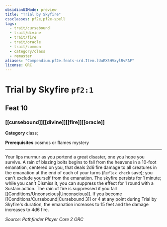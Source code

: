 ```yaml
---
obsidianUIMode: preview
title: "Trial by Skyfire"
cssclasses: pf2e,pf2e-spell
tags:
  - trait/cursebound
  - trait/divine
  - trait/fire
  - trait/oracle
  - trait/common
  - category/class
  - remaster
aliases: "Compendium.pf2e.feats-srd.Item.lUuEX5HVxylRvFAF"
license: ORC
---
```

# Trial by Skyfire `pf2:1`
## Feat 10
### [[cursebound]][[divine]][[fire]][[oracle]]

**Category** class; 



**Prerequisites** cosmos or flames mystery
* * *
Your lips murmur as you portend a great disaster, one you hope you survive. A rain of blazing bolts begins to fall from the heavens in a 10-foot emanation, centered on you, that deals 2d6 fire damage to all creatures in the emanation at the end of each of your turns (`Reflex check` save); you can't exclude yourself from the emanation. The skyfire persists for 1 minute; while you can't Dismiss it, you can suppress the effect for 1 round with a Sustain action. The rain of fire is suppressed if you fall [[Conditions/Unconscious|Unconscious]]. If you become [[Conditions/Cursebound|Cursebound 3]] or 4 at any point during Trial by Skyfire's duration, the emanation increases to 15 feet and the damage increases to 4d6 fire.

*Source: Pathfinder Player Core 2*
*ORC*